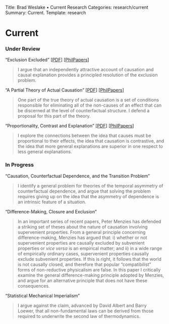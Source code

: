Title: Brad Weslake &bull; Current Research
Categories: research/current
Summary: Current.
Template: research

# Current

### Under Review ###

“Exclusion Excluded” \[[<span class="small">PDF</span>][1]\] \[[<span class="small">PhilPapers</span>][2]\]

> I argue that an independently attractive account of causation and causal explanation provides a principled resolution of the exclusion problem. 

“A Partial Theory of Actual Causation” \[[<span class="small">PDF</span>][3]\] \[[<span class="small">PhilPapers</span>][4]\]

> One part of the true theory of actual causation is a set of conditions responsible for eliminating all of the non-causes of an effect that can be discerned at the level of counterfactual structure.  I defend a proposal for this part of the theory.

“Proportionality, Contrast and Explanation” \[[<span class="small">PDF</span>][5]\] \[[<span class="small">PhilPapers</span>][6]\]

> I explore the connections between the idea that causes must be proportional to their effects, the idea that causation is contrastive, and the idea that more general explanations are superior in one respect to less general explanations.

### In Progress ###

“Causation, Counterfactual Dependence, and the Transition Problem”

> I identify a general problem for theories of the temporal asymmetry of counterfactual dependence, and argue that solving the problem requires giving up on the idea that the asymmetry of dependence is an intrinsic feature of a situation.

“Difference-Making, Closure and Exclusion”

> In an important series of recent papers, Peter Menzies has defended a striking set of theses about the nature of causation involving supervenient properties.  From a general principle concerning difference-making, Menzies has argued that: i) whether or not supervenient properties are causally excluded by subvenient properties or *vice versa* is an empirical matter; and ii) in a wide range of empirically ordinary cases, supervenient properties causally exclude subvenient properties.  If this is right, it follows that the world is not causally closed, and therefore that popular “compatibilist” forms of non-reductive physicalism are false.  In this paper I critically examine the general difference-making principle adopted by Menzies, and argue for an alternative principle that does not have these consequences.

“Statistical Mechanical Imperialism”

> I argue against the claim, advanced by David Albert and Barry Loewer, that all non-fundamental laws can be derived from those required to underwrite the second law of thermodynamics.

[1]: http://goo.gl/udoXh
[2]: http://goo.gl/TIII1
[3]: http://goo.gl/vi3fv
[4]: http://goo.gl/mH6hh
[5]: http://goo.gl/iAB3v
[6]: http://goo.gl/O1g9L
